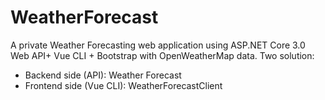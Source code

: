 # WeatherForecast
A private Weather Forecasting web application using ASP.NET Core 3.0 Web API+ Vue CLI + Bootstrap with OpenWeatherMap data.
Two solution:
* Backend side (API): Weather Forecast
* Frontend side (Vue CLI): WeatherForecastClient

